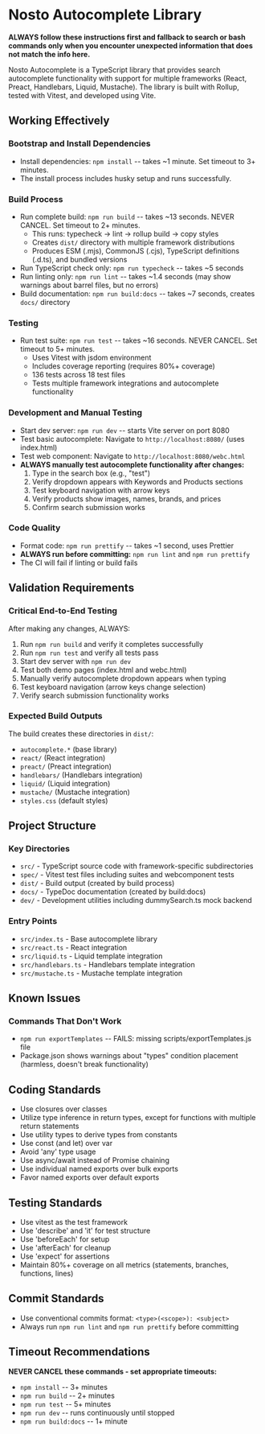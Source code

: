 # Nosto Autocomplete Library

**ALWAYS follow these instructions first and fallback to search or bash commands only when you encounter unexpected information that does not match the info here.**

Nosto Autocomplete is a TypeScript library that provides search autocomplete functionality with support for multiple frameworks (React, Preact, Handlebars, Liquid, Mustache). The library is built with Rollup, tested with Vitest, and developed using Vite.

## Working Effectively

### Bootstrap and Install Dependencies
- Install dependencies: `npm install` -- takes ~1 minute. Set timeout to 3+ minutes.
- The install process includes husky setup and runs successfully.

### Build Process
- Run complete build: `npm run build` -- takes ~13 seconds. NEVER CANCEL. Set timeout to 2+ minutes.
  - This runs: typecheck → lint → rollup build → copy styles
  - Creates `dist/` directory with multiple framework distributions
  - Produces ESM (.mjs), CommonJS (.cjs), TypeScript definitions (.d.ts), and bundled versions
- Run TypeScript check only: `npm run typecheck` -- takes ~5 seconds
- Run linting only: `npm run lint` -- takes ~1.4 seconds (may show warnings about barrel files, but no errors)
- Build documentation: `npm run build:docs` -- takes ~7 seconds, creates `docs/` directory

### Testing
- Run test suite: `npm run test` -- takes ~16 seconds. NEVER CANCEL. Set timeout to 5+ minutes.
  - Uses Vitest with jsdom environment
  - Includes coverage reporting (requires 80%+ coverage)
  - 136 tests across 18 test files
  - Tests multiple framework integrations and autocomplete functionality

### Development and Manual Testing
- Start dev server: `npm run dev` -- starts Vite server on port 8080
- Test basic autocomplete: Navigate to `http://localhost:8080/` (uses index.html)
- Test web component: Navigate to `http://localhost:8080/webc.html`
- **ALWAYS manually test autocomplete functionality after changes:**
  1. Type in the search box (e.g., "test")
  2. Verify dropdown appears with Keywords and Products sections
  3. Test keyboard navigation with arrow keys
  4. Verify products show images, names, brands, and prices
  5. Confirm search submission works

### Code Quality
- Format code: `npm run prettify` -- takes ~1 second, uses Prettier
- **ALWAYS run before committing:** `npm run lint` and `npm run prettify`
- The CI will fail if linting or build fails

## Validation Requirements

### Critical End-to-End Testing
After making any changes, ALWAYS:
1. Run `npm run build` and verify it completes successfully
2. Run `npm run test` and verify all tests pass
3. Start dev server with `npm run dev`
4. Test both demo pages (index.html and webc.html)
5. Manually verify autocomplete dropdown appears when typing
6. Test keyboard navigation (arrow keys change selection)
7. Verify search submission functionality works

### Expected Build Outputs
The build creates these directories in `dist/`:
- `autocomplete.*` (base library)
- `react/` (React integration)
- `preact/` (Preact integration) 
- `handlebars/` (Handlebars integration)
- `liquid/` (Liquid integration)
- `mustache/` (Mustache integration)
- `styles.css` (default styles)

## Project Structure

### Key Directories
- `src/` - TypeScript source code with framework-specific subdirectories
- `spec/` - Vitest test files including suites and webcomponent tests
- `dist/` - Build output (created by build process)
- `docs/` - TypeDoc documentation (created by build:docs)
- `dev/` - Development utilities including dummySearch.ts mock backend

### Entry Points
- `src/index.ts` - Base autocomplete library
- `src/react.ts` - React integration
- `src/liquid.ts` - Liquid template integration  
- `src/handlebars.ts` - Handlebars template integration
- `src/mustache.ts` - Mustache template integration

## Known Issues

### Commands That Don't Work
- `npm run exportTemplates` -- FAILS: missing scripts/exportTemplates.js file
- Package.json shows warnings about "types" condition placement (harmless, doesn't break functionality)

## Coding Standards

- Use closures over classes
- Utilize type inference in return types, except for functions with multiple return statements
- Use utility types to derive types from constants
- Use const (and let) over var
- Avoid 'any' type usage
- Use async/await instead of Promise chaining
- Use individual named exports over bulk exports
- Favor named exports over default exports

## Testing Standards

- Use vitest as the test framework
- Use 'describe' and 'it' for test structure
- Use 'beforeEach' for setup
- Use 'afterEach' for cleanup
- Use 'expect' for assertions
- Maintain 80%+ coverage on all metrics (statements, branches, functions, lines)

## Commit Standards

- Use conventional commits format: `<type>(<scope>): <subject>`
- Always run `npm run lint` and `npm run prettify` before committing

## Timeout Recommendations

**NEVER CANCEL these commands - set appropriate timeouts:**
- `npm install` -- 3+ minutes
- `npm run build` -- 2+ minutes  
- `npm run test` -- 5+ minutes
- `npm run dev` -- runs continuously until stopped
- `npm run build:docs` -- 1+ minute
